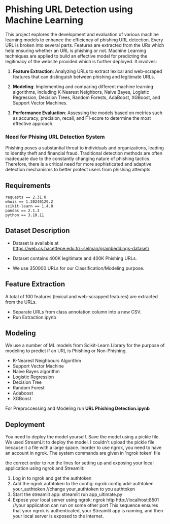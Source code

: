 # Phishing URL Detection using Machine Learning

This project explores the development and evaluation of various machine learning models to enhance the efficiency of phishing URL detection. Every URL is broken into several parts. Features are extracted from the URs which help ensuring whether an URL is phishing or not. Machine Learning techniques are applied to build an effective model for predicting the legitimacy of the website provided which is further deployed.
It involves:

1. **Feature Extraction**: Analyzing URLs to extract lexical and web-scraped features that can distinguish between phishing and legitimate URLs.

2. **Modeling**: Implementing and comparing different machine learning algorithms, including K-Nearest Neighbors, Naive Bayes, Logistic Regression, Decision Trees, Random Forests, AdaBoost, XGBoost, and Support Vector Machines.

3. **Performance Evaluation**: Assessing the models based on metrics such as accuracy, precision, recall, and F1-score to determine the most effective approach.


### Need for Phising URL Detection System

Phishing poses a substantial threat to individuals and organizations, leading to identity theft and financial fraud. Traditional detection methods are often inadequate due to the constantly changing nature of phishing tactics. Therefore, there is a critical need for more sophisticated and adaptive detection mechanisms to better protect users from phishing attempts.

## Requirements
    requests == 2.31.0
    whois == 1.20240129.2
    scikit-learn == 1.4.0
    pandas == 2.1.3
    python == 3.10.11

## Dataset Description

- Dataset is available at https://web.cs.hacettepe.edu.tr/~selman/grambeddings-dataset/

- Dataset contains 400K legitimate and 400K Phishing URLs.

- We use 350000 URLs for our Classification/Modeling purpose.

## Feature Extraction
A total of 100 features (lexical and web-scrapped features) are extracted from the URLs.

- Separate URLs from class annotation column into a new CSV.
- Run Extraction.ipynb

## Modeling

We use a number of ML models from Scikit-Learn Library for the purpose of modeling to predict if an URL is Phishing or Non-Phishing.

- K-Nearest Neighbours Algorithm
- Support Vector Machine
- Naive Bayes algorithm
- Logistic Regression
- Decision Tree
- Random Forest
- Adaboost
- XGBoost

For Preproccessing and Modeling run **URL Phishing Detection.ipynb**

## Deployment

You need to deploy the model yourself. Save the model using a pickle file. We used StreamLit to deploy the model.
I couldn't upload the pickle file because it a file with a large space.
Inorder to use ngrok, you need to have an account in ngrok. The system commands are given in 'ngrok token' file

the correct order to run the lines for setting up and exposing your local application using ngrok and Streamlit:
1. Log in to ngrok and get the authtoken
2. Add the ngrok authtoken to the config:  ngrok config add-authtoken your_authtoken //change your_authtoken to you authtoken
3. Start the streamlit app:  streamlit run app_ultimate.py
4. Expose your local server using ngrok:  ngrok http http://localhost:8501  //your application can run on some other port
This sequence ensures that your ngrok is authenticated, your Streamlit app is running, and then your local server is exposed to the internet.
